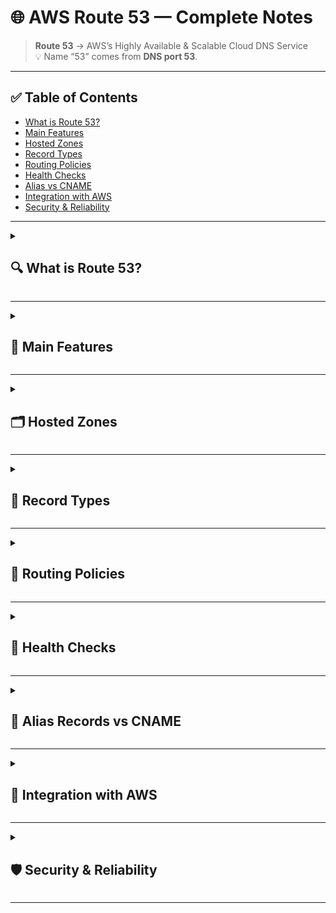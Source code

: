 # 🌐 AWS Route 53 — Complete Notes

> **Route 53** → AWS’s Highly Available & Scalable Cloud DNS Service  
> 💡 Name “53” comes from **DNS port 53**.

---

## ✅ Table of Contents
- [What is Route 53?](#-what-is-route-53)
- [Main Features](#-main-features)
- [Hosted Zones](#-hosted-zones)
- [Record Types](#-record-types)
- [Routing Policies](#-routing-policies)
- [Health Checks](#-health-checks)
- [Alias vs CNAME](#-alias-vs-cname)
- [Integration with AWS](#-integration-with-aws)
- [Security & Reliability](#-security--reliability)

---

<details>
<summary><h2>🔍 What is Route 53?</h2></summary>

Route 53 is AWS’s fully managed, highly scalable **Domain Name System (DNS)** web service.

| Feature | Description |
|--------|--------------|
| 🌍 Global DNS | Routes traffic across regions |
| 🔒 Highly Reliable | Global network + Anycast |
| ⚙️ Managed | Register domains, host zones, routing |

</details>

---

<details>
<summary><h2>🚀 Main Features</h2></summary>

### 1️⃣ Domain Registration  
Buy and manage domain names directly in Route 53.

### 2️⃣ DNS Service  
- Host DNS zones and records  
- Low latency, global availability  

### 3️⃣ Health Checks  
- Monitor endpoint health  
- Remove unhealthy endpoints from routing  

### 4️⃣ Traffic Management  
Supports advanced routing policies for global traffic distribution.

</details>

---

<details>
<summary><h2>🗂 Hosted Zones</h2></summary>

| Type | Usage |
|-------|--------|
| 🌎 **Public Hosted Zone** | Internet-facing domains |
| 🏠 **Private Hosted Zone** | Internal records within a VPC |

</details>

---

<details>
<summary><h2>📍 Record Types</h2></summary>

| Record | Maps To | Notes |
|--------|---------|--------|
| **A** | IPv4 | Most common |
| **AAAA** | IPv6 | — |
| **CNAME** | Domain → Domain | Cannot be used at root |
| **Alias** | Domain → AWS Service | Works at root, free queries |
| **MX, TXT, PTR, SRV, NS, SOA** | Standard DNS Records | Email, verification, etc |

> ✅ **Alias Record** supports root domain (e.g., `example.com`), while **CNAME does NOT**.

</details>

---

<details>
<summary><h2>🧠 Routing Policies</h2></summary>

| Policy | Use Case |
|--------|------------|
| **Simple Routing** | Single resource |
| **Weighted** | % traffic split (A/B testing) |
| **Latency-Based** | Best user performance |
| **Failover** | Active-Passive setup |
| **Geolocation** | Route based on user's country/region |
| **Geoproximity** | Based on proximity + adjustable bias |
| **Multi-Value Answer** | Returns multiple healthy IPs (basic LB) |

</details>

---

<details>
<summary><h2>💓 Health Checks</h2></summary>

- Monitor endpoints (HTTP, HTTPS, TCP)  
- Remove unhealthy endpoints from DNS responses  
- Integrates with CloudWatch Alarms  

Used mostly with:  
✅ Failover Routing  
✅ Multi-Value Answer Routing  

</details>

---

<details>
<summary><h2>🔗 Alias Records vs CNAME</h2></summary>

| Feature | Alias Record | CNAME |
|--------|---------------|--------|
| AWS-Only | ✅ Yes | ❌ No |
| Works at Root (Apex) | ✅ Yes (`example.com`) | ❌ No |
| Cost | Free | Paid DNS queries |
| Points To | AWS Services (ALB, S3, CF) | Any domain |

> 📌 Prefer **Alias** for AWS mapped records.

</details>

---

<details>
<summary><h2>🔧 Integration with AWS</h2></summary>

Used commonly with:

- **CloudFront** CDN  
- **ALB/NLB** load balancers  
- **S3 Static Website**  
- **API Gateway**  
- **Global Accelerator**  
- Hybrid DNS with **Route 53 Resolver**

</details>

---

<details>
<summary><h2>🛡️ Security & Reliability</h2></summary>

- **Globally distributed Anycast network**  
- Highly available DNS failover  
- Hybrid DNS resolution (On-Prem ↔ AWS)  

</details>

---
